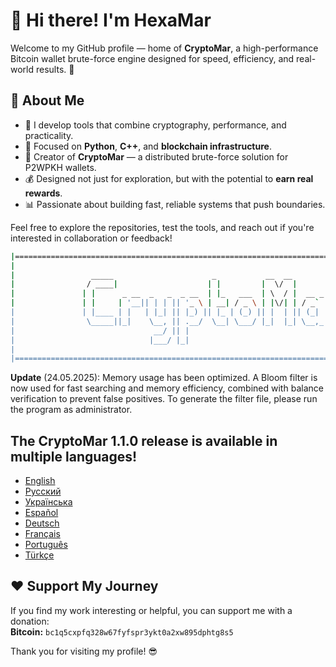 # 👋 Hi there! I'm HexaMar

Welcome to my GitHub profile — home of **CryptoMar**, a high-performance Bitcoin wallet brute-force engine designed for speed, efficiency, and real-world results. 💸

## 🚀 About Me
- 🔧 I develop tools that combine cryptography, performance, and practicality.
- 🧠 Focused on **Python**, **C++**, and **blockchain infrastructure**.
- 💼 Creator of **CryptoMar** — a distributed brute-force solution for P2WPKH wallets.
- 💰 Designed not just for exploration, but with the potential to **earn real rewards**.
- 📊 Passionate about building fast, reliable systems that push boundaries.

Feel free to explore the repositories, test the tools, and reach out if you're interested in collaboration or feedback!
```bash
|=========================================================================================|
|                                                                                         |
|                 _____                      _           __  __                           |
|                / ____|                    | |         |  \/  |                          |
|               | |      _ __  _   _  _ __  | |_   ___  | \  / |  __ _  _ __              |
|               | |     | '__|| | | || '_ \ | __| / _ \ | |\/| | / _` || '__|             |
|               | |____ | |   | |_| || |_) || |_ | (_) || |  | || (_| || |                |
|                \_____||_|    \__, || .__/  \__| \___/ |_|  |_| \__,_||_|                |
|                               __/ || |                                                  |
|                              |___/ |_|                                                  |
|                                                                                         |
|=========================================================================================|
```

**Update** (24.05.2025): Memory usage has been optimized. A Bloom filter is now used for fast searching and memory efficiency, combined with balance verification to prevent false positives. To generate the filter file, please run the program as administrator.

## The CryptoMar 1.1.0 release is available in multiple languages!
- [English](https://github.com/HexaMar/CryptoMar_EN)
- [Русский](https://github.com/HexaMar/CryptoMar_RU)
- [Українська](https://github.com/HexaMar/CryptoMar_UA)
- [Español](https://github.com/HexaMar/CryptoMar_ES)
- [Deutsch](https://github.com/HexaMar/CryptoMar_DE)
- [Français](https://github.com/HexaMar/CryptoMar_FR)
- [Português](https://github.com/HexaMar/CryptoMar_PT)
- [Türkçe](https://github.com/HexaMar/CryptoMar_TR)

## ❤️ Support My Journey
If you find my work interesting or helpful, you can support me with a donation:  
**Bitcoin:** `bc1q5cxpfq328w67fyfspr3ykt0a2xw895dphtg8s5`  

Thank you for visiting my profile! 😎
